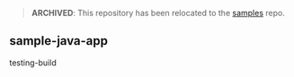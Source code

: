 > **ARCHIVED**: This repository has been relocated to the [samples](https://github.com/buildpack/samples/) repo.

## sample-java-app

testing-build
